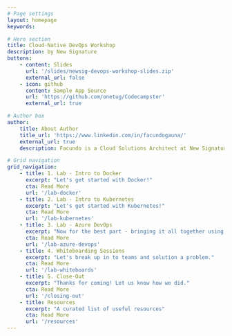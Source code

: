 ```yaml
---
# Page settings
layout: homepage
keywords:

# Hero section
title: Cloud-Native DevOps Workshop
description: by New Signature
buttons:
    - content: Slides
      url: '/slides/newsig-devops-workshop-slides.zip'
      external_url: false
    - icon: github
      content: Sample App Source
      url: 'https://github.com/onetug/Codecampster'
      external_url: true

# Author box
author:
    title: About Author
    title_url: 'https://www.linkedin.com/in/facundogauna/'
    external_url: true
    description: Facundo is a Cloud Solutions Architect at New Signature. He enjoys helping clients with architecture, containers/orchestration, and stream lining development processes.

# Grid navigation
grid_navigation:
    - title: 1. Lab - Intro to Docker
      excerpt: "Let's get started with Docker!"
      cta: Read More
      url: '/lab-docker'
    - title: 2. Lab - Intro to Kubernetes
      excerpt: "Let's get started with Kubernetes!"
      cta: Read More
      url: '/lab-kubernetes'
    - title: 3. Lab - Azure DevOps
      excerpt: "Now for the best part - bringing it all together using Azure DevOps!"
      cta: Read More
      url: '/lab-azure-devops'
    - title: 4. Whiteboarding Sessions
      excerpt: "Let's break up in to teams and solution a problem."
      cta: Read More
      url: '/lab-whiteboards'
    - title: 5. Close-Out
      excerpt: "Thanks for coming! Let us know how we did."
      cta: Read More
      url: '/closing-out'
    - title: Resources
      excerpt: "A curated list of useful resources"
      cta: Read More
      url: '/resources'
---
```

